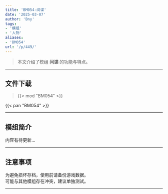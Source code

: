 ```yaml
---
title: 'BM054-间谍'
date: '2025-03-07'
author: 'Bny'
tags:
- '模组'
- '人物'
aliases:
- 'BM054'
url: '/p/449/'
---
```


> 本文介绍了模组 **间谍** 的功能与特点。

---

## 文件下载  

> {{< mod "BM054" >}}  

{{< pan "BM054" >}}  

---

## 模组简介

>  
内容有待更新...  

---

## 注意事项

>  
为避免损坏存档，使用前请备份游戏数据。  
可能与其他模组存在冲突，建议单独测试。  

---

